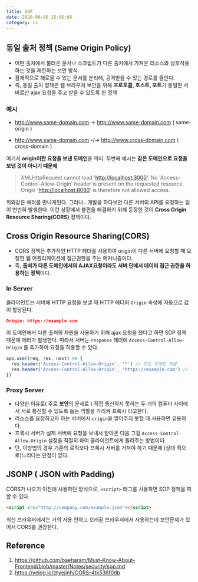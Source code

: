```yaml
---
title: SOP
date: 2020-06-06 15:06:66
category: cs
---
```

## 동일 출처 정책 (Same Origin Policy)

- 어떤 출처에서 불러온 문서나 스크립트가 다른 출처에서 가져온 리소스와 상호작용하는 것을 제한하는 보안 방식.
- 잠재적으로 해로울 수 있는 문서를 분리해, 공격받을 수 있는 경로를 줄인다.
- 즉,  동일 출처 정책은 웹 브라우저 보안을 위해 **프로토콜, 호스트, 포트**가 동일한 서버로만 ajax 요청을 주고 받을 수 있도록 한 정책

### 예시

- http://www.same-domain.com -> http://www.same-domain.com  ( same-origin )

- http://www.same-domain.com -/-> http://www.cross-domain.com ( cross-domain )

여기서 **origin이란 요청을 보낸 도메인**을 의미. 두번째 예시는 **같은 도메인으로 요청을 보낸 것이 아니기 때문에** 

> XMLHttpRequest cannot load '[http://localhost:3000'](http://localhost:3000'/). No 'Access-Control-Allow-Origin' header is present on the requested resource. Origin '[http://localhost:8080](http://localhost:8080/)' is therefore not allowed access.

위와같은 에러를 만나게된다. 그러나.. 개발을 하다보면 다른 서버의 API를 요청하는 일이 번번히 발생한다. 이런 상황에서 불편을 해결하기 위해 등장한 것이 **Cross Origin Resource Sharing(CORS)** 정책이다.

## Cross Origin Resource Sharing(CORS)

- CORS 정책은 추가적인 HTTP 헤더를 사용하여 origin이 다른 서버에 요청할 때 요청한 웹 어플리케이션에 접근권한을 주는 메커니즘이다.
- 즉, **출처가 다른 도메인에서의 AJAX요청이라도 서버 단에서 데이터 접근 권한을 허용하는 정책**이다.

### In Server

클라이언트는 서버에 HTTP 요청을 보낼 때 HTTP 헤더의 `Origin` 속성에 자동으로 값이 할당된다.

```json
Origin: https://example.com
```

이 도메인에서 다른 출처의 자원을 사용하기 위해 ajax 요청을 했다고 하면 SOP 정책 때문에 에러가 발생한다. 따라서 서버는 `response` 헤더에 `Access-Control-Allow-Origin` 를 추가하여 요청을 허용할 수 있다.

```javascript
app.use((req, res, next) => {
  res.header('Access-Control-Allow-Origin', '*') // 모든 도메인 허용
  res.header('Access-Control-Allow-Origin', 'https://example.com') // 특정 도메인 허용
})
```

### Proxy Server

- 다양한 이유로( 주로 **보안**의 문제로 ) 직접 통신하지 못하는 두 개의 컴퓨터 사이에서 서로 통신할 수 있도록 돕는 역할을 가리켜 프록시  라고한다.  
- 리소스를 요청하고자 하는 서버에서 `origin`을 열어주지 못할 때 사용하면 유용하다.
- 프록시 서버가 실제 서버에 요청을 보내서 받아온 다음 그걸 `Access-Control-Allow-Origin` 설정을 적절히 하여 클라이언트에게 돌려주는 방법이다.
- 단, 이방법의 경우 기존의 로직보다 프록시 서버를 거쳐야 하기 때문에 (상대 적으로)느리다는 단점이 있다.

## JSONP ( JSON with Padding)

CORS가 나오기 이전에 사용하던 방식으로, `<script>` 태그를 사용하면 SOP 정책을 피할 수 있다.

```html
<script src="http://company.com/example.json"></script>
```

최신 브라우저에서는 거의 사용 안하고 오래된 브라우저에서 사용하는데 보안문제가 있어서 CORS를 권장한다.



## Reference

1. https://github.com/baeharam/Must-Know-About-Frontend/blob/master/Notes/security/sop.md
2. https://velog.io/@yejinh/CORS-4tk536f0db
